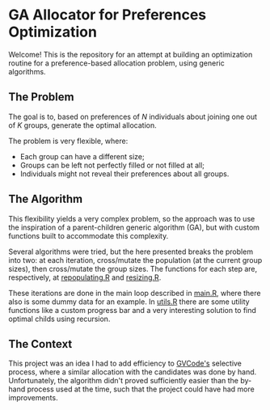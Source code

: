 # GA Allocator for Preferences Optimization

Welcome! This is the repository for an attempt at building an optimization routine for a preference-based allocation problem, using generic algorithms.


## The Problem
The goal is to, based on preferences of $N$ individuals about joining one out of $K$ groups, generate the optimal allocation.

The problem is very flexible, where:

- Each group can have a different size;
- Groups can be left not perfectly filled or not filled at all;
- Individuals might not reveal their preferences about all groups.


## The Algorithm

This flexibility yields a very complex problem, so the approach was to use the inspiration of a parent-children generic algorithm (GA), but with custom functions built to accommodate this complexity.

Several algorithms were tried, but the here presented breaks the problem into two: at each iteration, cross/mutate the population (at the current group sizes), then cross/mutate the group sizes. The functions for each step are, respectively, at [repopulating.R](repopulating.R) and [resizing.R](resizing.R).

These iterations are done in the main loop described in [main.R](main.R), where there also is some dummy data for an example. In [utils.R](utils.R) there are some utility functions like a custom progress bar and a very interesting solution to find optimal childs using recursion.


## The Context

This project was an idea I had to add efficiency to [GVCode's](https://github.com/gvcode) selective process, where a similar allocation with the candidates was done by hand. Unfortunately, the algorithm didn't proved sufficiently easier than the by-hand process used at the time, such that the project could have had more improvements.
